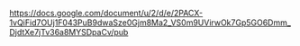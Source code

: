 https://docs.google.com/document/u/2/d/e/2PACX-1vQiFid7OUj1F043PuB9dwaSze0Gjm8Ma2_VS0m9UVirwOk7Gp5GO6Dmm_DjdtXe7jTv36a8MYSDpaCv/pub
